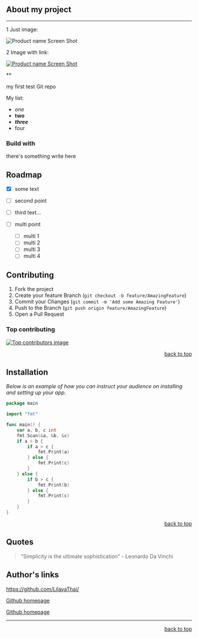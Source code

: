 <a id="readme-top"></a>
## About my project
***

1 Just image:

![Product name Screen Shot](https://i.pinimg.com/736x/ef/68/f8/ef68f8d1570420d00569e0976d4efed7.jpg)

2 Image with link:

[![Product name Screen Shot](https://i.pinimg.com/736x/ef/68/f8/ef68f8d1570420d00569e0976d4efed7.jpg)](http://example.com)


\**

my first test Git repo

My list:

* *one*
* **two**
* ***three***
* four

### Build with

there's something write here

## Roadmap

- [x] some text

- [ ] second point

- [ ] third text...

- [ ] multi point
  - [ ] multi 1
  - [ ] multi 2
  - [ ] multi 3
  - [ ] multi 4

## Contributing

1. Fork the project
2. Create your feature Branch (`git checkout -b feature/AmazingFeature`)
3. Commit your Changes (`git commit -m 'Add some Amazing Feature'`)
4. Push to the Branch (`git push origin feature/AmazingFeature`)
5. Open a Pull Request

### Top contributing

[![Top contributors image](https://www.giz.de/static/en/media/20230809_giz_Agenda2030_1920x700.jpg)](http://example.com)

<p align="right"><a href="#readme-top">back to top</a></p>

## Installation

*Below is an example of how you can instruct your audience on installing and setting up your app.*

```go
package main

import "fmt"

func main() {
	var a, b, c int
	fmt.Scan(&a, &b, &c)
	if a > b {
		if a > c {
			fmt.Print(a)
		} else {
			fmt.Print(c)
		}
	} else {
		if b > c {
			fmt.Print(b)
		} else {
			fmt.Print(c)
		}
	}
}
```

<p align="right"><a href="#readme-top">back to top</a></p>


## Quotes

> "Simplicity is the ultimate sophistication" - Leonardo Da Vinchi
>
 ## Author's links

<https://github.com/LilayaThai/>

 [Github homepage](https://github.com/LilayaThai/)

  [Github homepage](https://github.com/LilayaThai "Click here to navigate to author's homepage")

  ***

<p align="right"><a href="#readme-top">back to top</a></p>
